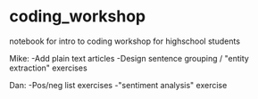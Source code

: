 # coding_workshop
notebook for intro to coding workshop for highschool students

Mike: 
-Add plain text articles 
-Design sentence grouping / "entity extraction" exercises

Dan: 
-Pos/neg list exercises 
-"sentiment analysis" exercise 

